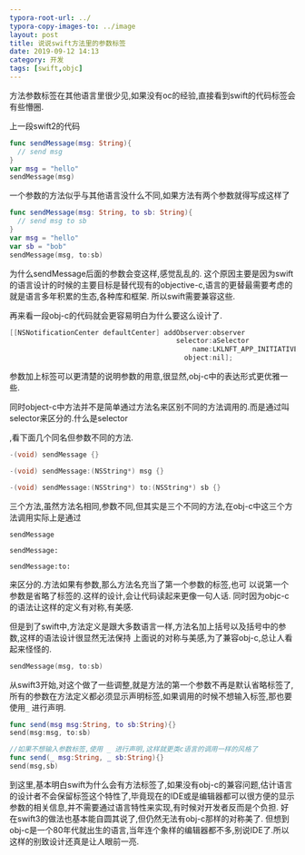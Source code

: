 ```yaml
---
typora-root-url: ../
typora-copy-images-to: ../image
layout: post
title: 说说swift方法里的参数标签
date: 2019-09-12 14:13
category: 开发
tags: [swift,objc]
---
```




方法参数标签在其他语言里很少见,如果没有oc的经验,直接看到swift的代码标签会有些懵圈.

上一段swift2的代码

```swift
func sendMessage(msg: String){
  // send msg
}
var msg = "hello"
sendMessage(msg)
```

一个参数的方法似乎与其他语言没什么不同,如果方法有两个参数就得写成这样了

```swift
func sendMessage(msg: String, to sb: String){
  // send msg to sb
}
var msg = "hello"
var sb = "bob"
sendMessage(msg, to:sb) 
```

为什么sendMessage后面的参数会变这样,感觉乱乱的. 这个原因主要是因为swift的语言设计的时候的主要目标是替代现有的objective-c,语言的更替最需要考虑的就是语言多年积累的生态,各种库和框架. 所以swift需要兼容这些.



再来看一段obj-c的代码就会更容易明白为什么要这么设计了.

```objective-c
[[NSNotificationCenter defaultCenter] addObserver:observer
                                         selector:aSelector
                                             name:LKLNFT_APP_INITIATIVE_COMPLETED
                                           object:nil];
```



参数加上标签可以更清楚的说明参数的用意,很显然,obj-c中的表达形式更优雅一些.

同时object-c中方法并不是简单通过方法名来区别不同的方法调用的.而是通过叫 selector来区分的.什么是selector

,看下面几个同名但参数不同的方法.

```objective-c
-(void) sendMessage {}

-(void) sendMessage:(NSString*) msg {}

-(void) sendMessage:(NSString*) to:(NSString*) sb {}
```

三个方法,虽然方法名相同,参数不同,但其实是三个不同的方法,在obj-c中这三个方法调用实际上是通过

`sendMessage` 

`sendMessage:`

`sendMessage:to:`

来区分的.方法如果有参数,那么方法名充当了第一个参数的标签,也可 以说第一个参数是省略了标签的.这样的设计,会让代码读起来更像一句人话.  同时因为objc-c的语法让这样的定义有对称,有美感.

但是到了swift中,方法定义是跟大多数语言一样,方法名加上括号以及括号中的参数,这样的语法设计很显然无法保持 上面说的对称与美感,为了兼容obj-c,总让人看起来怪怪的.

```swift
sendMessage(msg, to:sb)
```



从swift3开始,对这个做了一些调整,就是方法的第一个参数不再是默认省略标签了, 所有的参数在方法定义都必须显示声明标签,如果调用的时候不想输入标签,那也要使用`_` 进行声明.

```swift
func send(msg msg:String, to sb:String){}
send(msg:msg, to:sb)

//如果不想输入参数标签,使用 _ 进行声明,这样就更类c语言的调用一样的风格了
func send(_ msg:String, _ sb:String){}
send(msg,sb)

```



到这里,基本明白swift为什么会有方法标签了,如果没有obj-c的兼容问题,估计语言的设计者不会保留标签这个特性了,毕竟现在的IDE或是编辑器都可以很方便的显示参数的相关信息,并不需要通过语言特性来实现,有时候对开发者反而是个负担. 好在swift3的做法也基本能自圆其说了,但仍然无法有obj-c那样的对称美了. 但想到obj-c是一个80年代就出生的语言,当年连个象样的编辑器都不多,别说IDE了.所以这样的别致设计还真是让人眼前一亮. 

